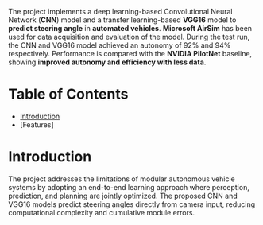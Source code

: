 The project implements a deep learning-based Convolutional Neural Network (**CNN**) model and a transfer learning-based **VGG16** model to **predict steering angle** in **automated vehicles**. **Microsoft AirSim** has been used for data acquisition and evaluation of the model. During the test run, the CNN and VGG16 model achieved an autonomy of 92% and 94% respectively. Performance is compared with the **NVIDIA PilotNet** baseline, showing **improved autonomy and efficiency with less data**. 

# Table of Contents
- [Introduction](https://github.com/FariaParvinMegha/Steering_angle_prediction/blob/master/README.md#introduction)
- [Features]

# Introduction
The project addresses the limitations of modular autonomous vehicle systems by adopting an end-to-end learning approach where perception, prediction, and planning are jointly optimized. The proposed CNN and VGG16 models predict steering angles directly from camera input, reducing computational complexity and cumulative module errors.
